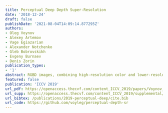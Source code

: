```yaml
---
title: Perceptual Deep Depth Super-Resolution
date: '2018-12-24'
draft: false
publishDate: '2021-08-04T14:09:14.877295Z'
authors:
- Oleg Voynov
- Alexey Artemov
- Vage Egiazarian
- Alexander Notchenko
- Gleb Bobrovskikh
- Evgeny Burnaev
- Denis Zorin
publication_types:
- '1'
abstract: RGBD images, combining high-resolution color and lower-resolution depth from various types of depth sensors, are increasingly common. One can significantly improve the resolution of depth maps by taking advantage of color information; deep learning methods make combining color and depth information particularly easy. However, fusing these two sources of data may lead to a variety of artifacts. If depth maps are used to reconstruct 3D shapes, e.g., for virtual reality applications, the visual quality of upsampled images is particularly important. The main idea of our approach is to measure the quality of depth map upsampling using renderings of resulting 3D surfaces. We demonstrate that a simple visual appearance-based loss, when used with either a trained CNN or simply a deep prior, yields significantly improved 3D shapes, as measured by a number of existing perceptual metrics. We compare this approach with a number of existing optimization and learning-based techniques.
featured: false
publication: 'ICCV 2019'
url_pdf: https://openaccess.thecvf.com/content_ICCV_2019/papers/Voynov_Perceptual_Deep_Depth_Super-Resolution_ICCV_2019_paper.pdf
url_supp: https://openaccess.thecvf.com/content_ICCV_2019/supplemental/Voynov_Perceptual_Deep_Depth_ICCV_2019_supplemental.pdf
url_bibtex: /publications/2019-perceptual-deep/cite.bib
url_code: https://github.com/voyleg/perceptual-depth-sr
---
```


